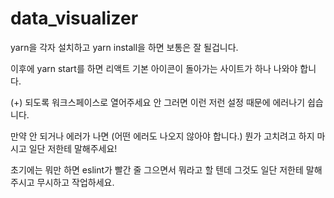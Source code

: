 # data_visualizer

yarn을 각자 설치하고 yarn install을 하면 보통은 잘 될겁니다.

이후에 yarn start를 하면 리액트 기본 아이콘이 돌아가는 사이트가 하나 나와야 합니다.

(+) 되도록 워크스페이스로 열어주세요 안 그러면 이런 저런 설정 때문에 에러나기 쉽습니다.

만약 안 되거나 에러가 나면 (어떤 에러도 나오지 않아야 합니다.) 뭔가 고치려고 하지 마시고 일단 저한테 말해주세요!

초기에는 뭐만 하면 eslint가 빨간 줄 그으면서 뭐라고 할 텐데 그것도 일단 저한테 말해주시고 무시하고 작업하세요.
